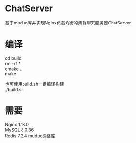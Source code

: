 # ChatServer
基于muduo库并实现Nginx负载均衡的集群聊天服务器ChatServer

# 编译
cd build  
rm -rf *  
cmake ..  
make

也可使用build.sh一键编译构建  
./build.sh

# 需要
Nginx 1.18.0  
MySQL 8.0.36  
Redis 7.2.4 
muduo网络库  
